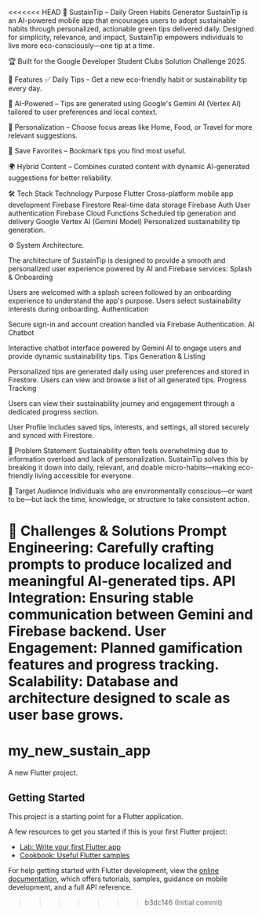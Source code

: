 <<<<<<< HEAD
🌱 SustainTip – Daily Green Habits Generator
SustainTip is an AI-powered mobile app that encourages users to adopt sustainable habits through personalized, actionable green tips delivered daily. Designed for simplicity, relevance, and impact, SustainTip empowers individuals to live more eco-consciously—one tip at a time.

🏆 Built for the Google Developer Student Clubs Solution Challenge 2025.

📱 Features
✅ Daily Tips – Get a new eco-friendly habit or sustainability tip every day.

🧠 AI-Powered – Tips are generated using Google's Gemini AI (Vertex AI) tailored to user preferences and local context.

🎯 Personalization – Choose focus areas like Home, Food, or Travel for more relevant suggestions.

💾 Save Favorites – Bookmark tips you find most useful.

🌍 Hybrid Content – Combines curated content with dynamic AI-generated suggestions for better reliability.

🛠 Tech Stack
Technology	Purpose
Flutter	Cross-platform mobile app development
Firebase Firestore	Real-time data storage
Firebase Auth	User authentication
Firebase Cloud Functions	Scheduled tip generation and delivery
Google Vertex AI (Gemini Model)	Personalized sustainability tip generation.


⚙️ System Architecture.

The architecture of SustainTip is designed to provide a smooth and personalized user experience powered by AI and Firebase services:
Splash & Onboarding

Users are welcomed with a splash screen followed by an onboarding experience to understand the app's purpose.
Users select sustainability interests during onboarding.
Authentication

Secure sign-in and account creation handled via Firebase Authentication.
AI Chatbot

Interactive chatbot interface powered by Gemini AI to engage users and provide dynamic sustainability tips.
Tips Generation & Listing

Personalized tips are generated daily using user preferences and stored in Firestore.
Users can view and browse a list of all generated tips.
Progress Tracking

Users can view their sustainability journey and engagement through a dedicated progress section.

User Profile
Includes saved tips, interests, and settings, all stored securely and synced with Firestore.

🎯 Problem Statement
Sustainability often feels overwhelming due to information overload and lack of personalization. SustainTip solves this by breaking it down into daily, relevant, and doable micro-habits—making eco-friendly living accessible for everyone.

👤 Target Audience
Individuals who are environmentally conscious—or want to be—but lack the time, knowledge, or structure to take consistent action.

🚧 Challenges & Solutions
Prompt Engineering: Carefully crafting prompts to produce localized and meaningful AI-generated tips.
API Integration: Ensuring stable communication between Gemini and Firebase backend.
User Engagement: Planned gamification features and progress tracking.
Scalability: Database and architecture designed to scale as user base grows.
=======
# my_new_sustain_app

A new Flutter project.

## Getting Started

This project is a starting point for a Flutter application.

A few resources to get you started if this is your first Flutter project:

- [Lab: Write your first Flutter app](https://docs.flutter.dev/get-started/codelab)
- [Cookbook: Useful Flutter samples](https://docs.flutter.dev/cookbook)

For help getting started with Flutter development, view the
[online documentation](https://docs.flutter.dev/), which offers tutorials,
samples, guidance on mobile development, and a full API reference.
>>>>>>> b3dc146 (Initial commit)
